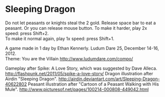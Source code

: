 Sleeping Dragon
===============

Do not let peasants or knights steal the 2 gold.
Release space bar to eat a peasant.
Or you can release mouse button.
To make it harder, play 2x speed: press Shift+2.  
To make it normal again, play 1x speed: press Shift+1.  

A game made in 1 day by Ethan Kennerly.
Ludum Dare 25, December 14-16, 2012.  
Theme:  You are the Villain
http://www.ludumdare.com/compo/

Gameplay after Spike: A Love Story, which was suggested by Dave Alleca.
http://flashpunk.net/2011/05/spike-a-love-story/
Dragon illustration after Airdin "Sleeping Dragon".
http://airdin.deviantart.com/art/Sleeping-Dragon-40622802
Peasant illustration after "Cartoon of a Peasant Walking with His Mule".
http://www.picturesof.net/pages/100214-000808-449042.html

